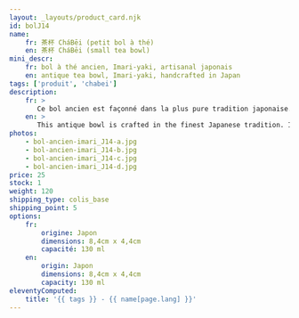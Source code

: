 ```yaml
---
layout: _layouts/product_card.njk
id: bolJ14
name:
    fr: 茶杯 CháBēi (petit bol à thé) 
    en: 茶杯 CháBēi (small tea bowl)
mini_descr:
    fr: bol à thé ancien, Imari-yaki, artisanal japonais
    en: antique tea bowl, Imari-yaki, handcrafted in Japan
tags: ['produit', 'chabei']
description: 
    fr: >
       Ce bol ancien est façonné dans la plus pure tradition japonaise. Ses motifs raffinés, délicats et souvent asymétriques, inspirés de fleurs et de la nature,<!--more--> reflètent l’élégance intemporelle du style Imari-yaki. Un objet simple et authentique, idéal pour savourer un moment de thé empreint de sérénité.
    en: >
       This antique bowl is crafted in the finest Japanese tradition. Its refined, delicate, and often asymmetrical patterns, inspired by flowers and nature,!--more--> embody the timeless elegance of the Imari-yaki style. A simple and authentic piece, perfect for enjoying a serene tea moment.
photos:
    - bol-ancien-imari_J14-a.jpg
    - bol-ancien-imari_J14-b.jpg
    - bol-ancien-imari_J14-c.jpg
    - bol-ancien-imari_J14-d.jpg
price: 25
stock: 1
weight: 120 
shipping_type: colis_base
shipping_point: 5
options:
    fr:
        origine: Japon
        dimensions: 8,4cm x 4,4cm
        capacité: 130 ml
    en:
        origin: Japon
        dimensions: 8,4cm x 4,4cm
        capacity: 130 ml
eleventyComputed:
    title: '{{ tags }} - {{ name[page.lang] }}'
---
```

